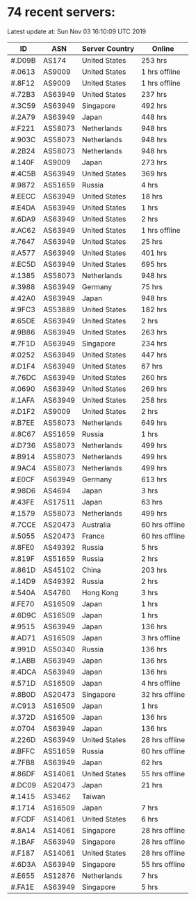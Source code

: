 # 74 recent servers:

Latest update at: Sun Nov 03 16:10:09 UTC 2019

| ID | ASN | Server Country | Online |
| -- | --- | -------------- | ------ |
| #.D09B | AS174 | United States | 253 hrs |
| #.0613 | AS9009 | United States | 1 hrs offline |
| #.8F12 | AS9009 | United States | 1 hrs offline |
| #.72B3 | AS63949 | United States | 237 hrs |
| #.3C59 | AS63949 | Singapore | 492 hrs |
| #.2A79 | AS63949 | Japan | 448 hrs |
| #.F221 | AS58073 | Netherlands | 948 hrs |
| #.903C | AS58073 | Netherlands | 948 hrs |
| #.2B24 | AS58073 | Netherlands | 948 hrs |
| #.140F | AS9009 | Japan | 273 hrs |
| #.4C5B | AS63949 | United States | 369 hrs |
| #.9872 | AS51659 | Russia | 4 hrs |
| #.EECC | AS63949 | United States | 18 hrs |
| #.E4DA | AS63949 | United States | 1 hrs |
| #.6DA9 | AS63949 | United States | 2 hrs |
| #.AC62 | AS63949 | United States | 1 hrs offline |
| #.7647 | AS63949 | United States | 25 hrs |
| #.A577 | AS63949 | United States | 401 hrs |
| #.EC5D | AS63949 | United States | 695 hrs |
| #.1385 | AS58073 | Netherlands | 948 hrs |
| #.3988 | AS63949 | Germany | 75 hrs |
| #.42A0 | AS63949 | Japan | 948 hrs |
| #.9FC3 | AS53889 | United States | 182 hrs |
| #.65DE | AS63949 | United States | 2 hrs |
| #.9B86 | AS63949 | United States | 263 hrs |
| #.7F1D | AS63949 | Singapore | 234 hrs |
| #.0252 | AS63949 | United States | 447 hrs |
| #.D1F4 | AS63949 | United States | 67 hrs |
| #.76DC | AS63949 | United States | 260 hrs |
| #.0690 | AS63949 | United States | 269 hrs |
| #.1AFA | AS63949 | United States | 258 hrs |
| #.D1F2 | AS9009 | United States | 2 hrs |
| #.B7EE | AS58073 | Netherlands | 649 hrs |
| #.8C67 | AS51659 | Russia | 1 hrs |
| #.D736 | AS58073 | Netherlands | 499 hrs |
| #.B914 | AS58073 | Netherlands | 499 hrs |
| #.9AC4 | AS58073 | Netherlands | 499 hrs |
| #.E0CF | AS63949 | Germany | 613 hrs |
| #.98D6 | AS4694 | Japan | 3 hrs |
| #.43FE | AS17511 | Japan | 63 hrs |
| #.1579 | AS58073 | Netherlands | 499 hrs |
| #.7CCE | AS20473 | Australia | 60 hrs offline |
| #.5055 | AS20473 | France | 60 hrs offline |
| #.8FE0 | AS49392 | Russia | 5 hrs |
| #.819F | AS51659 | Russia | 2 hrs |
| #.861D | AS45102 | China | 203 hrs |
| #.14D9 | AS49392 | Russia | 2 hrs |
| #.540A | AS4760 | Hong Kong | 3 hrs |
| #.FE70 | AS16509 | Japan | 1 hrs |
| #.6D9C | AS16509 | Japan | 1 hrs |
| #.9515 | AS63949 | Japan | 136 hrs |
| #.AD71 | AS16509 | Japan | 3 hrs offline |
| #.991D | AS50340 | Russia | 136 hrs |
| #.1ABB | AS63949 | Japan | 136 hrs |
| #.4DCA | AS63949 | Japan | 136 hrs |
| #.571D | AS16509 | Japan | 4 hrs offline |
| #.8B0D | AS20473 | Singapore | 32 hrs offline |
| #.C913 | AS16509 | Japan | 1 hrs |
| #.372D | AS16509 | Japan | 136 hrs |
| #.0704 | AS63949 | Japan | 136 hrs |
| #.226D | AS63949 | United States | 28 hrs offline |
| #.BFFC | AS51659 | Russia | 60 hrs offline |
| #.7FB8 | AS63949 | Japan | 62 hrs |
| #.86DF | AS14061 | United States | 55 hrs offline |
| #.DC09 | AS20473 | Japan | 21 hrs |
| #.1415 | AS3462 | Taiwan | |
| #.1714 | AS16509 | Japan | 7 hrs |
| #.FCDF | AS14061 | United States | 6 hrs |
| #.8A14 | AS14061 | Singapore | 28 hrs offline |
| #.1BAF | AS63949 | Singapore | 28 hrs offline |
| #.F187 | AS14061 | United States | 28 hrs offline |
| #.6D3A | AS63949 | Singapore | 55 hrs offline |
| #.E655 | AS12876 | Netherlands | 7 hrs |
| #.FA1E | AS63949 | Singapore | 5 hrs |

